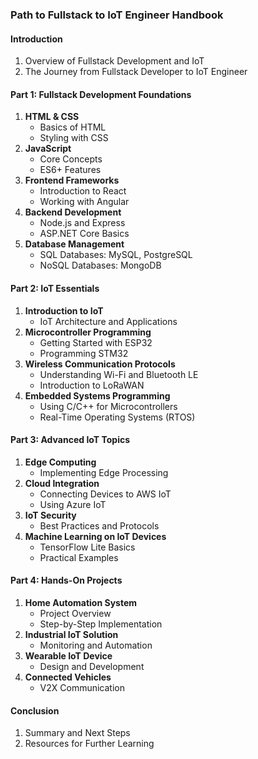 ### Path to Fullstack to IoT Engineer Handbook

#### Introduction
1. Overview of Fullstack Development and IoT
2. The Journey from Fullstack Developer to IoT Engineer

#### Part 1: Fullstack Development Foundations
1. **HTML & CSS** 
   - Basics of HTML
   - Styling with CSS 
2. **JavaScript**  
   - Core Concepts 
   - ES6+ Features 
3. **Frontend Frameworks**
   - Introduction to React
   - Working with Angular
4. **Backend Development**
   - Node.js and Express
   - ASP.NET Core Basics
5. **Database Management** 
   - SQL Databases: MySQL, PostgreSQL
   - NoSQL Databases: MongoDB 

#### Part 2: IoT Essentials  
1. **Introduction to IoT**
   - IoT Architecture and Applications 
2. **Microcontroller Programming**
   - Getting Started with ESP32 
   - Programming STM32
3. **Wireless Communication Protocols**
   - Understanding Wi-Fi and Bluetooth LE
   - Introduction to LoRaWAN
4. **Embedded Systems Programming**
   - Using C/C++ for Microcontrollers
   - Real-Time Operating Systems (RTOS)

#### Part 3: Advanced IoT Topics
1. **Edge Computing**
   - Implementing Edge Processing
2. **Cloud Integration**
   - Connecting Devices to AWS IoT
   - Using Azure IoT
3. **IoT Security**
   - Best Practices and Protocols
4. **Machine Learning on IoT Devices**
   - TensorFlow Lite Basics
   - Practical Examples

#### Part 4: Hands-On Projects
1. **Home Automation System**
   - Project Overview
   - Step-by-Step Implementation
2. **Industrial IoT Solution**
   - Monitoring and Automation
3. **Wearable IoT Device**
   - Design and Development
4. **Connected Vehicles**
   - V2X Communication

#### Conclusion
1. Summary and Next Steps
2. Resources for Further Learning
